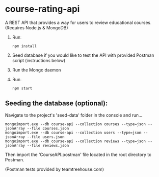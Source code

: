 # course-rating-api
A REST API that provides a way for users to review educational courses. (Requires Node.js & MongoDB)
1. Run:

       npm install  

2. Seed database if you would like to test the API with provided Postman script (instructions below) 

3. Run the Mongo daemon  

4. Run:

       npm start 


## Seeding the database (optional):
Navigate to the project's 'seed-data' folder in the console and run...

    mongoimport.exe --db course-api --collection courses --type=json --jsonArray --file courses.json
    mongoimport.exe --db course-api --collection users --type=json --jsonArray --file users.json
    mongoimport.exe --db course-api --collection reviews --type=json --jsonArray --file reviews.json  
    
Then import the 'CourseAPI.postman' file located in the root directory to Postman. 

(Postman tests provided by teamtreehouse.com)
